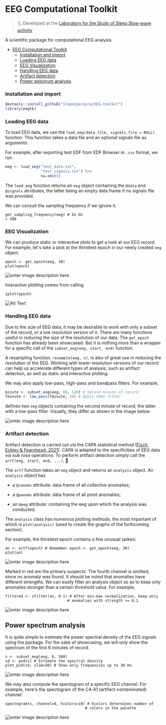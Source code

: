 ﻿
# EEG Computational Toolkit
  

> :last_quarter_moon_with_face: Developed at the [Laboratory for the Study of Sleep Slow-wave activity](https://www.med.upenn.edu/slowwavelab/)

A scientific package for computational EEG analysis.

- [EEG Computational Toolkit](#eeg-computational-toolkit)
    - [Installation and import](#installation-and-import)
    - [Loading EEG data](#loading-eeg-data)
    - [EEG Visualization](#eeg-visualization)
    - [Handling EEG data](#handling-eeg-data)
    - [Artifact detection](#artifact-detection)
  - [Power spectrum analysis](#power-spectrum-analysis)


### Installation and import


```r
devtools::install_github("slopezpereyra/EEG-toolkit")
library(eegtk)
```
### Loading EEG data

To load EEG data, we use the `load_eeg(data_file, signals_file = NULL)` function. This function takes a data file and an optional signals file as arguments.

For example, after exporting test EDF from EDF Browser in `.csv` format, we run

```r
eeg <- load_eeg("test_data.txt",
                "test_signals.txt") %>%
				na.omit()
```

The `load_eeg` function returns an `eeg` object containing the `@data` and `@signals` atrributes, the latter being an empty data frame if no signals file was provided.

We can consult the sampling frequency if we ignore it.

```
get_sampling_frequency(eeg) # In Hz
> 500 
```

  
### EEG Visualization

We can produce static or interactive plots to get a look at our EEG record. For example, let's take a pick at the thirstiest epoch in our newly created `eeg` object. 

```
epoch <- get_epoch(eeg, 30)
plot(epoch)
```
![enter image description here](https://i.ibb.co/0X4GG8T/Screenshot-from-2022-12-05-13-12-17.png)

Interactive plotting comes from calling

`iplot(epoch)`


![Alt Text](https://i.ibb.co/0XgxhKv/ezgif-1-2c5fd0d1e6.gif)

  

### Handling EEG data

Due to the size of EEG data, it may be desirable to work with only a subset of the record, or a low resolution version of it. There are many functions useful in reducing the size of the resolution of our data. The `get_epoch` function has already been showcased. But it is nothing more than a wrapper for a specific call of the `subset_eeg(eeg, start, end)` function. 

A resampling function, `resample(eeg, n)`, is also of great use in reducing the resolution of the EEG. Working with lower-resolution versions of our record can help us accelerate different types of analysis, such as artifact detection, as well as static and interactive plotting.
 
We may also apply low-pass, high-pass and bandpass filters. For example,
```r
minute <- subset_eeg(eeg, 60, 120) # Second minute of record
fminute <- low_pass(fminute, 20) # Apply 20Hz filter
```
 
defines two `eeg` objects containing the second minute of record, the latter with a low-pass filter. Visually, they differ as shown in the image below.

![enter image description here](https://i.ibb.co/HnG5jTc/plot-3.png)


### Artifact detection

Artifact detection is carried out via the CAPA statistical method ([Fisch, Eckley & Fearnhead, 2021](https://onlinelibrary.wiley.com/doi/full/10.1002/sam.11586)). CAPA is adapted to the specificities of EEG data via _sub rosa_ operations. To perform artifact detection simply call the `artf(eeg, start, end, ...)`. :microscope:

  

The `artf` function takes an `eeg` object and returns an `analysis` object. An `analysis` object has

  

- a `@canoms` attribute: data frame of all collective anomalies;

- a `@panoms` attribute: data frame of all point anomalies;

- an `@eeg` attribute: containing the eeg upon which the analysis was conducted.

  

The `analysis` class has numerous plotting methods, the most important of which is `plot(analysis)` (used to create the graphs of the forthcoming section).

For example, the thirstiest epoch contains a few unusual spikes:

```
an <- artf(epoch) # Remember epoch <- get_epoch(eeg, 30)
plot(an)
```

![enter image description here](https://i.ibb.co/BjL6fDR/Screenshot-from-2022-12-05-13-18-15.png)

Marked in red are the primary suspects.  The fourth channel is omitted, since no anomaly was found. It should be noted that anomalies have different strengths. We can easily filter an analysis object so as to keep only anomalies stronger than a certain threshold value. For example,

```
filtered <- sfilter(an, 0.1) # After min-max normalization, keep only 
							# anomalies with strength >= 0.1
```

![enter image description here](https://i.ibb.co/djz0v74/Screenshot-from-2022-12-05-13-21-10.png)
  

## Power spectrum analysis

It is quite simple to estimate the power spectral density of the EEG signals using the package. For the sake of showcasing, we will only show the spectrum of the first 6 minutes of record.

```
s <- subset_eeg(eeg, 0, 360)
sd <- psd(s) # Estimate the spectral density
plot_psd(sd, xlim=30) # Show only frequencies up to 30 Hz.
```

![enter image description here](https://i.ibb.co/X3TpkQC/Screenshot-from-2022-12-05-13-30-54.png)

We may also compute the spectogram of a specific EEG channel. For example, here's the spectogram of the C4-A1 (artifact-contaminated) channel.

```
spectogram(s, channel=4, hcolors=10) # hcolors determines number of 
									# colors in the palette
```

![enter image description here](https://i.ibb.co/HqJCTDg/Screenshot-from-2022-12-05-13-34-03.png)